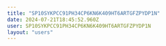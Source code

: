 ```yaml
---
title: "SP10SYKPCC91PH34CP6KN6K409HT6ARTGFZPYDP1N"
date: 2024-07-21T18:45:52.960Z
user: SP10SYKPCC91PH34CP6KN6K409HT6ARTGFZPYDP1N
layout: "users"
---
```

    
